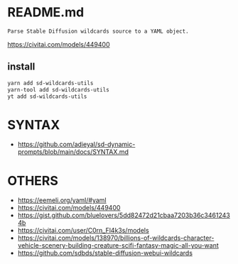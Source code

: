 # README.md

    Parse Stable Diffusion wildcards source to a YAML object.

https://civitai.com/models/449400

## install

```bash
yarn add sd-wildcards-utils
yarn-tool add sd-wildcards-utils
yt add sd-wildcards-utils
```

# SYNTAX

- https://github.com/adieyal/sd-dynamic-prompts/blob/main/docs/SYNTAX.md

# OTHERS

- https://eemeli.org/yaml/#yaml
- https://civitai.com/models/449400
- https://gist.github.com/bluelovers/5dd82472d21cbaa7203b36c34612434b
- https://civitai.com/user/C0rn_Fl4k3s/models
- https://civitai.com/models/138970/billions-of-wildcards-character-vehicle-scenery-building-creature-scifi-fantasy-magic-all-you-want
- https://github.com/sdbds/stable-diffusion-webui-wildcards

